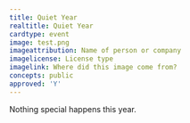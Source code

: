 ```yaml
---
title: Quiet Year
realtitle: Quiet Year
cardtype: event
image: test.png
imageattribution: Name of person or company
imagelicense: License type
imagelink: Where did this image come from?
concepts: public
approved: 'Y'
---
```


Nothing special happens this year.
